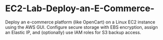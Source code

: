 # EC2-Lab-Deploy-an-E-Commerce-
Deploy an e-commerce platform (like OpenCart) on a Linux EC2 instance using the AWS GUI. Configure secure storage with EBS encryption, assign an Elastic IP, and (optionally) use IAM roles for S3 backup access.
